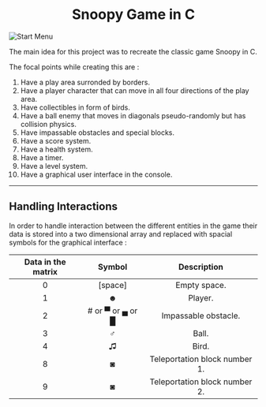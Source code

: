 <h1 align="center">Snoopy Game in C</h1>

![Start Menu](https://github.com/ysfelhamri/Snoopy/assets/103438312/9eb63188-710f-4ccf-8392-d65a40a0c1e0)

The main idea for this project was to recreate the classic game Snoopy in C.

The focal points while creating this are :

1. Have a play area surronded by borders.
2. Have a player character that can move in all four directions of the play area.
3. Have collectibles in form of birds.
4. Have a ball enemy that moves in diagonals pseudo-randomly but has collision physics.
5. Have impassable obstacles and special blocks.
6. Have a score system.
7. Have a health system.
8. Have a timer.
9. Have a level system.
10. Have a graphical user interface in the console.

___

## Handling Interactions

In order to handle interaction between the different entities in the game their data is stored into a two dimensional array and replaced with spacial symbols for the graphical interface :

| Data in the matrix | Symbol | Description |
| :---: | :---: | :---: |
| 0 | \[space\] | Empty space. |
| 1 | ☻  | Player. |
| 2 | # or ▀ or ▄ or █ | Impassable obstacle. |
| 3 | ♂  | Ball. |
| 4 | ♫  | Bird. |
| 8 | ◙ | Teleportation block number 1. |
| 9 | ◙ | Teleportation block number 2. |
